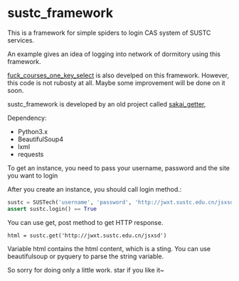 # sustc_framework

This is a framework for simple spiders to login CAS system of SUSTC services.

An example gives an idea of logging into network of dormitory using this framework.

[fuck_courses_one_key_select](https://github.com/BorisChenCZY/fuck_courses_one_key_select) is also develped on this framework.
However, this code is not rubosty at all. Maybe some improvement will be done on it soon.

sustc_framework is developed by an old project called [sakai_getter](https://github.com/BorisChenCZY/sakai-getter), 

Dependency:
- Python3.x
- BeautifulSoup4
- lxml
- requests

To get an instance, you need to pass your username, password and the site you want to login

After you create an instance, you should call login method.:

```python
sustc = SUSTech('username', 'password', 'http://jwxt.sustc.edu.cn/jsxsd')
assert sustc.login() == True
```

You can use get, post method to get HTTP response.
```
html = sustc.get('http://jwxt.sustc.edu.cn/jsxsd')
```
Variable html contains the html content, which is a sting. You can use beautifulsoup or pyquery to parse the string variable.

So sorry for doing only a little work. star if you like it~
